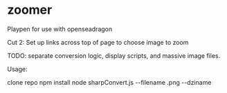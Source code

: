 # zoomer
Playpen for use with openseadragon

Cut 2: Set up links across top of page to choose image to zoom

TODO: separate conversion logic, display scripts, and massive image files.

Usage: 

clone repo
npm install
node sharpConvert.js --filename <somefile>.png --dziname <tiles-image-base> 

